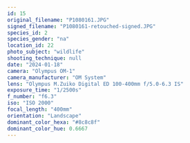 ```yaml
---
id: 15
original_filename: "P1080161.JPG"
signed_filename: "P1080161-retouched-signed.JPG"
species_id: 2
species_gender: "na"
location_id: 22
photo_subject: "wildlife"
shooting_technique: null
date: "2024-01-18"
camera: "Olympus OM-1"
camera_manufacturer: "OM System"
lens: "Olympus M.Zuiko Digital ED 100-400mm f/5.0-6.3 IS"
exposure_time: "1/2500s"
f_number: "f6.3"
iso: "ISO 2000"
focal_length: "400mm"
orientation: "Landscape"
dominant_color_hexa: "#8c8c8f"
dominant_color_hue: 0.6667
---
```


